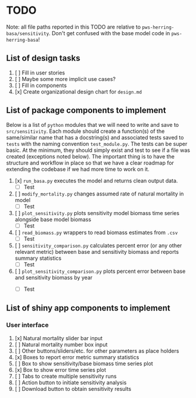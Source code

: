 # TODO

Note: all file paths reported in this TODO are relative to `pws-herring-basa/sensitivity`.
Don't get confused with the base model code in `pws-herring-basa`!

## List of design tasks

1. [ ] Fill in user stories
2. [ ] Maybe some more implicit use cases?
3. [ ] Fill in components
4. [x] Create organizational design chart for `design.md` 

## List of package components to implement

Below is a list of `python` modules that we will need to write and save to 
`src/sensitivity`. Each module should create a function(s) of the same/similar name that 
has a docstring(s) and associated tests saved to `tests` with the naming convention 
`test_module.py`. The tests can 
be super basic. At the minimum, they should simply exist and test to see if a file 
was created (exceptions noted below). The important thing is to have the structure 
and workflow in place so that we have a clear roadmap for extending the codebase 
if we had more time to work on it.

1. [x] `run_basa.py` executes the model and returns clean output data. 
   - [ ] Test
2. [ ] `modify_mortality.py` changes assumed rate of natural mortality in model
   - [ ] Test
3. [ ] `plot_sensitivity.py` plots sensitivity model biomass time series alongside 
       base model biomass
   - [ ] Test
4. [ ] `read_biomass.py` wrappers to read biomass estimates from `.csv`
   - [ ] Test
5. [ ] `sensitivity_comparison.py` calculates percent error (or any other relevant 
       metric) between base and sensitivity biomass and reports summary statistics
   - [ ] Test
6. [ ] `plot_sensitivity_comparison.py` plots percent error between base and sensitivity
       biomass by year
   - [ ] Test


## List of shiny app components to implement

### User interface

1. [x] Natural mortality slider bar input
2. [ ] Natural mortality number box input
3. [ ] Other buttons/sliders/etc. for other parameters as place holders
4. [x] Boxes to report error metric summary statistics
5. [ ] Box to show sensitivity/base biomass time series plot
6. [x] Box to show error time series plot
7. [ ] Tabs to create multiple sensitivity runs
8. [ ] Action button to initiate sensitivity analysis
9. [ ] Download button to obtain sensitivity results

